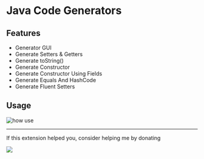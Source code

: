 # Java Code Generators

## Features

-   Generator GUI
-   Generate Setters & Getters
-   Generate toString()
-   Generate Constructor
-   Generate Constructor Using Fields
-   Generate Equals And HashCode
-   Generate Fluent Setters

## Usage

![how use](https://github.com/sohibegit/vscode-java-code-generator/raw/master/images/usagev4.gif)

---

If this extension helped you, consider helping me by donating

<a href="https://donorbox.org/vscode-java-code-generators" target="_blank"><img src="https://d1iczxrky3cnb2.cloudfront.net/button-large-blue.png" /></a>
